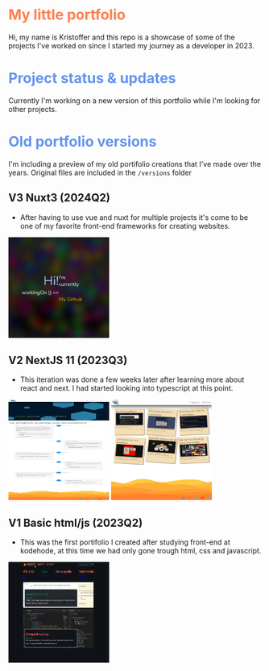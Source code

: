 # <span style="color:Coral">My little portfolio</span>
Hi, my name is Kristoffer and this repo is a showcase of some of the projects I've worked on since I started my journey as a developer in 2023.

# <span style="color:CornflowerBlue">Project status & updates</span>
Currently I'm working on a new version of this portfolio while I'm looking for other projects.

# <span style="color:CornflowerBlue">Old portfolio versions</span>
I'm including a preview of my old portifolio creations that I've made over the years. Original files are included in the `/versions` folder

## V3 Nuxt3 (2024Q2)
- After having to use vue and nuxt for multiple projects it's come to be one of my favorite front-end frameworks for creating websites.

<img src="versions/v3/hero.png" height="200" width="200" alt="v3 hero"/>

## V2 NextJS 11 (2023Q3)
- This iteration was done a few weeks later after learning more about react and next. I had started looking into typescript at this point.

<img src="versions/v2/index.png" height="200" width="200" alt="v2 index page"/> <img src="versions/v2/projects.png" height="200" width="200" alt="v2 projects page" />

## V1 Basic html/js (2023Q2)
- This was the first portifolio I created after studying front-end at kodehode, at this time we had only gone trough html, css and javascript.

<img src="versions/v1/index.png" height="200" width="200" alt="v1 index page"/>